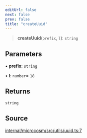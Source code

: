 ```yaml
---
editUrl: false
next: false
prev: false
title: "createUuid"
---
```


> **createUuid**(`prefix`, `l`): `string`

## Parameters

• **prefix**: `string`

• **l**: `number`= `18`

## Returns

`string`

## Source

[internal/microcosm/src/utils/uuid.ts:7](https://github.com/nodenogg-in/alpha-p2p/blob/aa60360/internal/microcosm/src/utils/uuid.ts#L7)
